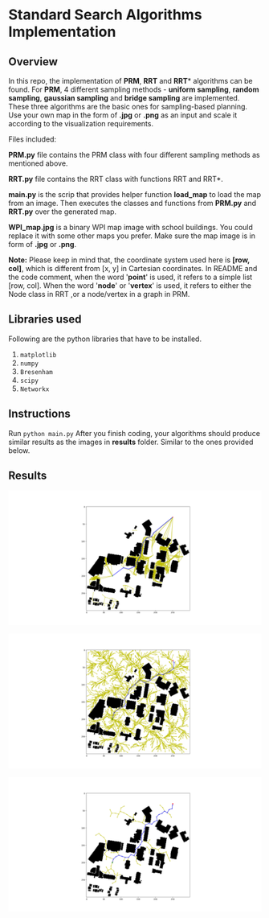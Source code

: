 # Standard Search Algorithms Implementation

## Overview

In this repo, the implementation of **PRM**, **RRT** and **RRT*** algorithms can be found. For **PRM**, 4 different sampling methods - **uniform sampling**, **random sampling**, **gaussian sampling** and **bridge sampling** are implemented. These three algorithms are the basic ones for sampling-based planning. Use your own map in the form of **.jpg** or **.png** as an input and scale it according to the visualization requirements. 

Files included:

**PRM.py**  file contains the PRM class with four different sampling methods as mentioned above.

**RRT.py** file contains the RRT class with functions RRT and RRT*.

**main.py** is the scrip that provides helper function **load_map** to load the map from an image. Then executes the classes and functions from **PRM.py** and **RRT.py** over the generated map.

**WPI_map.jpg** is a binary WPI map image with school buildings. You could replace it with some other maps you prefer. Make sure the map image is in form of **.jpg** or **.png**.

**Note:** Please keep in mind that, the coordinate system used here is **[row, col]**, which is different from [x, y] in Cartesian coordinates. In README and the code comment, when the word '**point**' is used, it refers to a simple list [row, col]. When the word '**node**' or '**vertex**' is used, it refers to either the Node class in RRT ,or a node/vertex in a graph in PRM. 


## Libraries used 
Following are the python libraries that have to be installed.

1. `matplotlib`
2. `numpy`
3. `Bresenham`
4. `scipy`
5. `Networkx`

## Instructions

Run `python main.py`
After you finish coding, your algorithms should produce similar results as the images in **results** folder. Similar to the ones provided below.

## Results
<p align = "center">
    <img src = "./results/bridge.png">
    <br>
</p>

<p align = "center">
    <img src = "./results/RRT_star.png">
    <br>
</p>

<p align = "center">
    <img src = "./results/RRT.png">
    <br>
</p>

<!--
### PRM

The two main phases of PRM are **Learning Phase** and **Query Phase**. 

You would code **Learning Phase** in the function `sample`, where it samples points in the map according to different strategy, and connect these points to build a graph. In this template, the graph library [Networkx](https://networkx.org/documentation/stable/) is used to store the result graph. 


There are four different sampling methods to be implemented - `uniform_sample`, `random_sample`, `gaussian_sample` and `bridge_sample`. Please refer to the lectures and make sure you understand the ideas behind these sampling methods before coding. 

After sampling, you would need to connect these sampling points to theirs k nearest neighbors. To find their neighbors, you could use brutal force algorithm or K-D tree as mentioned in the class. Here is an [example](https://stackoverflow.com/questions/13796782/networkx-random-geometric-graph-implementation-using-k-d-trees) of how to use scipy K-D tree structure. 

Finally, you will need to use all the sampled points and their connection with neighbors as nodes and edges to build a Networkx graph.

You would code **Query Phase** in the function `search`, where it search for a path in the constructed graph given a start and goal point.

As start and goal points are not connected to the graph, you will first need to add the start and goal node, find their nearest neighbors in the graph and connect them to these two nodes. Practically, as some of the graphs don't have a good connectivity, we will not only connect the start and goal node to their nearest node, but all the nodes within a certain distance, in order to increase the chance of finding a path.

Having connected start and goal node in the graph, we could use Dijkstra algorithm or any other algorithms we learn before to search for a valid path. This part is similar to the first assignment, so is already done by using the function Networkx provided.

Finally, as PRM is a multi-query planning algorithms, one could call `search` with other start and goal point. So the previous start and goal nodes and their edges need to be removed in the end of each query phase. This part is also implemented already.

Read the description of the functions for more details before implementing.

---

### RRT

For simplicity, this template uses a class 'Node' and a list 'vertices' in class 'RRT' as a tree structure. If you prefer to use other tree structure, please feel free to do so.

You would code RRT in the function `RRT`. In each step, get a new point, get its nearest node, extend the node and check collision to decide whether to add or drop this node. When you add a new node to the tree, remember to set the cost and parent of the new node, and add the new node to the list 'vertices'. You will also need to check if it reaches the neighbor region of the goal. If so, connect to the goal directly and set the found flag to be true.

You would code RRT* in the function `RRT_star`. The first few steps are pretty much the same as RRT. Besides, when a new node is added, you will need to rewire the new node and all its neighbor nodes. Even a path is found, the algorithm should not stop as adding new nodes will possibly optimize the current  found path.

Read the description of the functions for more details before implementing.

---

Until now, I hope you have a basic understanding of the template code and what to do next. 

As before, this template is only provided as a start point, feel free to make any modification of the codes or code structures if needed.

-->


